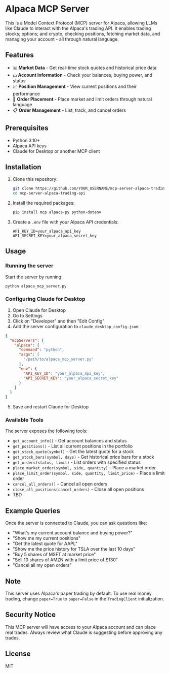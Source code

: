 # Alpaca MCP Server

This is a Model Context Protocol (MCP) server for Alpaca, allowing LLMs like Claude to interact with the Alpaca's trading API. It enables trading stocks; options; and crypto, checking positions, fetching market data, and managing your account - all through natural language.

## Features

- 📊 **Market Data** - Get real-time stock quotes and historical price data
- 💵 **Account Information** - Check your balances, buying power, and status
- 📈 **Position Management** - View current positions and their performance
- 🛒 **Order Placement** - Place market and limit orders through natural language
- 📋 **Order Management** - List, track, and cancel orders

## Prerequisites

- Python 3.10+
- Alpaca API keys
- Claude for Desktop or another MCP client

## Installation

1. Clone this repository:
   ```bash
   git clone https://github.com/YOUR_USERNAME/mcp-server-alpaca-trading-api.git
   cd mcp-server-alpaca-trading-api
   ```

2. Install the required packages:
   ```bash
   pip install mcp alpaca-py python-dotenv
   ```

3. Create a `.env` file with your Alpaca API credentials:
   ```
   API_KEY_ID=your_alpaca_api_key
   API_SECRET_KEY=your_alpaca_secret_key
   ```

## Usage

### Running the server

Start the server by running:

```bash
python alpaca_mcp_server.py
```

### Configuring Claude for Desktop

1. Open Claude for Desktop
2. Go to Settings
3. Click on "Developer" and then "Edit Config"
4. Add the server configuration to `claude_desktop_config.json`:

```json
{
  "mcpServers": {
    "alpaca": {
      "command": "python",
      "args": [
        "/path/to/alpaca_mcp_server.py"
      ],
      "env": {
        "API_KEY_ID": "your_alpaca_api_key",
        "API_SECRET_KEY": "your_alpaca_secret_key"
      }
    }
  }
}
```

5. Save and restart Claude for Desktop

### Available Tools

The server exposes the following tools:

- `get_account_info()` - Get account balances and status
- `get_positions()` - List all current positions in the portfolio
- `get_stock_quote(symbol)` - Get the latest quote for a stock
- `get_stock_bars(symbol, days)` - Get historical price bars for a stock
- `get_orders(status, limit)` - List orders with specified status
- `place_market_order(symbol, side, quantity)` - Place a market order
- `place_limit_order(symbol, side, quantity, limit_price)` - Place a limit order
- `cancel_all_orders()` - Cancel all open orders
- `close_all_positions(cancel_orders)` - Close all open positions
- TBD

## Example Queries

Once the server is connected to Claude, you can ask questions like:

- "What's my current account balance and buying power?"
- "Show me my current positions"
- "Get the latest quote for AAPL"
- "Show me the price history for TSLA over the last 10 days"
- "Buy 5 shares of MSFT at market price"
- "Sell 10 shares of AMZN with a limit price of $130"
- "Cancel all my open orders"

## Note

This server uses Alpaca's paper trading by default. To use real money trading, change `paper=True` to `paper=False` in the `TradingClient` initialization.

## Security Notice

This MCP server will have access to your Alpaca account and can place real trades. Always review what Claude is suggesting before approving any trades.

## License

MIT

